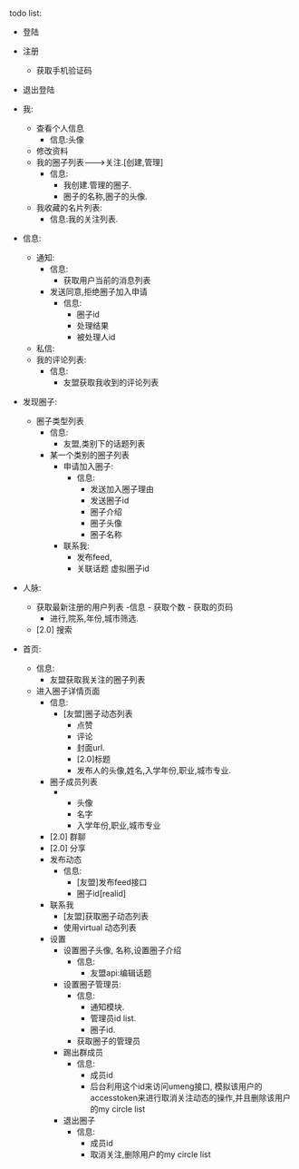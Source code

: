 todo list:
- 登陆
- 注册
	- 获取手机验证码
- 退出登陆

- 我:
	- 查看个人信息
		- 信息:头像
	- 修改资料
	- 我的圈子列表--->关注.[创建,管理]
		- 信息:
			- 我创建.管理的圈子.
			- 圈子的名称,圈子的头像.
	- 我收藏的名片列表:
		- 信息:我的关注列表.
- 信息:
	- 通知:
		- 信息:
			- 获取用户当前的消息列表
		- 发送同意,拒绝圈子加入申请
			- 信息:
				- 圈子id
				- 处理结果
				- 被处理人id
	- 私信:
	- 我的评论列表:
		- 信息:
			- 友盟获取我收到的评论列表
- 发现圈子:
	- 圈子类型列表
		- 信息: 
			- 友盟,类别下的话题列表
		- 某一个类别的圈子列表
            - 申请加入圈子:
                - 信息:
                    - 发送加入圈子理由
                    - 发送圈子id
                    - 圈子介绍
                    - 圈子头像
                    - 圈子名称
            - 联系我:
            	- 发布feed,
            	- 关联话题 虚拟圈子id
- 人脉:
	- 获取最新注册的用户列表
		-信息
			- 获取个数
			- 获取的页码
		- 进行,院系,年份,城市筛选.
	- [2.0] 搜索
- 首页:
	- 信息:
		- 友盟获取我关注的圈子列表
	- 进入圈子详情页面
		- 信息:
			- [友盟]圈子动态列表
				- 点赞
				- 评论
				- 封面url.
				- [2.0]标题
				- 发布人的头像,姓名,入学年份,职业,城市专业.
		- 圈子成员列表
			- [成员列表]:友盟圈子的关注列表
				- 头像
				- 名字
				- 入学年份,职业,城市专业
		- [2.0] 群聊
		- [2.0] 分享
		- 发布动态
			- 信息:
				- [友盟]发布feed接口
				- 圈子id[realid]
		- 联系我
			- [友盟]获取圈子动态列表
			- 使用virtual 动态列表
		- 设置
			- 设置圈子头像, 名称,设置圈子介绍
				- 信息:
					- 友盟api:编辑话题
			- 设置圈子管理员:
				- 信息:
					- 通知模块.
					- 管理员id list.
					- 圈子id.
				- 获取圈子的管理员
			- 踢出群成员
				- 信息:
					- 成员id
					- 后台利用这个id来访问umeng接口, 模拟该用户的accesstoken来进行取消关注动态的操作,并且删除该用户的my circle list
			- 退出圈子
				- 信息:
					- 成员id
					- 取消关注,删除用户的my circle list
